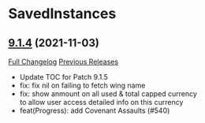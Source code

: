 # SavedInstances

## [9.1.4](https://github.com/SavedInstances/SavedInstances/tree/9.1.4) (2021-11-03)
[Full Changelog](https://github.com/SavedInstances/SavedInstances/compare/9.1.3...9.1.4) [Previous Releases](https://github.com/SavedInstances/SavedInstances/releases)

- Update TOC for Patch 9.1.5  
- fix: fix nil on failing to fetch wing name  
- fix: show anmount on all used & total capped currency  
    to allow user access detailed info on this currency  
- feat(Progress): add Covenant Assaults (#540)  
